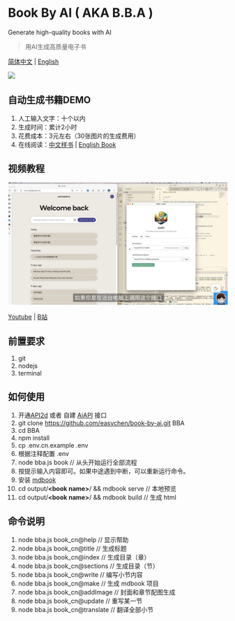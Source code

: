 # Book By AI ( AKA B.B.A )

Generate high-quality books with AI

> 用AI生成高质量电子书

[简体中文](README.md) | [English](README.cn.md) 

[![](images/20230811203616.png)](https://github.com/easychen/book-by-ai/assets/1294760/e2b6e7f9-1be1-4321-b71f-3207cb202909)

## 自动生成书籍DEMO

1. 人工输入文字：十个以内
1. 生成时间：累计2小时
1. 花费成本：3元左右（30张图片的生成费用）
1. 在线阅读：[中文样书](https://demo01.level06.com/) | [English Book](https://demo02.level06.com/) 

## 视频教程

![](images/20230812032456.png)

[Youtube](https://www.youtube.com/watch?v=iMUg8ccIeZg) | [B站](https://www.bilibili.com/video/BV1Ku4y1q75F)


## 前置要求

1. git
1. nodejs
1. terminal

## 如何使用 

1. 开通[API2d](https://api2d.com/r/186008) 或者 自建 [AiAPI](https://github.com/easychen/aiapi) 接口
1. git clone https://github.com/easychen/book-by-ai.git BBA
1. cd BBA
1. npm install
1. cp .env.cn.example .env
1. 根据注释配置 .env
1. node bba.js book // 从头开始运行全部流程
1. 按提示输入内容即可。如果中途遇到中断，可以重新运行命令。
1. 安装 [mdbook](https://rust-lang.github.io/mdBook/guide/installation.html)
1. cd output/**&lt;book name&gt;**/ && mdbook serve // 本地预览
1. cd output/**&lt;book name&gt;**/ && mdbook build // 生成 html


## 命令说明
1. node bba.js book_cn@help // 显示帮助
1. node bba.js book_cn@title // 生成标题
1. node bba.js book_cn@index // 生成目录（章）
1. node bba.js book_cn@sections // 生成目录（节）
1. node bba.js book_cn@write // 编写小节内容
1. node bba.js book_cn@make // 生成 mdbook 项目
1. node bba.js book_cn@addImage // 封面和章节配图生成
8. node bba.js book_cn@update // 重写某一节
9. node bba.js book_cn@translate // 翻译全部小节


